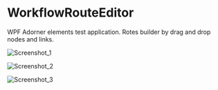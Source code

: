 # WorkflowRouteEditor
WPF Adorner elements test application. Rotes builder by drag and drop nodes and links.

![Screenshot_1](https://user-images.githubusercontent.com/60696596/114291690-100b2280-9a92-11eb-8c81-c93555690a69.png)

![Screenshot_2](https://user-images.githubusercontent.com/60696596/114291693-13061300-9a92-11eb-9b0d-96b385970656.png)

![Screenshot_3](https://user-images.githubusercontent.com/60696596/114291695-15686d00-9a92-11eb-935f-1ee9bd26be97.png)
